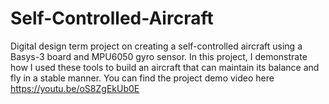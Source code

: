 # Self-Controlled-Aircraft
Digital design term project on creating a self-controlled aircraft using a Basys-3 board and MPU6050 gyro sensor. In this project, I demonstrate how I used these tools to build an aircraft that can maintain its balance and fly in a stable manner.
You can find the project demo video here https://youtu.be/oS8ZgEkUb0E
